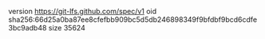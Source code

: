version https://git-lfs.github.com/spec/v1
oid sha256:66d25a0ba87ee8cfefbb909bc5d5db246898349f9bfdbf9bcd6cdfe3bc9adb48
size 35624
